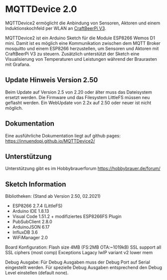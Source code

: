 # MQTTDevice 2.0

MQTTDevice2 ermöglicht die Anbindung von Sensoren, Aktoren und einem Induktionskochfeld per WLAN an [CraftBeerPi V3](https://github.com/Manuel83/craftbeerpi3).

MQTTDevice2 ist ein Arduino Sketch für die Module ESP8266 Wemos D1 mini. Damit ist es möglich eine Kommunikation zwischen dem MQTT Broker mosquitto und einem ESP8266 herzustellen, um Sensoren und Aktoren mit CraftBeerPi V3 zu steuern. Zusätzlich unterstützt der Sketch eine Visualisierung von Temperaturen und Leistungen während der Braurasten mit Grafana.

## Update Hinweis Version 2.50

Beim Update auf Version 2.5 von 2.20 oder älter muss das Dateisystem ersetzt werden.
Die Firmware und das Filesystem LittleFS müssen neu geflasht werden. Ein WebUpdate von 2.2x auf 2.50 oder neuer ist nicht möglich.

## Dokumentation

Eine ausführliche Dokumentation liegt auf github pages: <https://innuendopi.github.io/MQTTDevice2/>

## Unterstützung

Unterstützung gibt es im Hobbybrauerforum <https://hobbybrauer.de/forum/>

## Sketch Information

Bibliotheken: (Stand ab Version 2.50, 02.2021)

- ESP8266 2.7.4 (LittleFS)
- Arduino IDE 1.8.13
- Visual Code 1.51.2 + modifiziertes ESP8266FS Plugin
- PubSubClient 2.8.0
- ArduinoJSON 6.17
- InfluxDB 3.6
- WiFiManager 2.0

Board Konfiguration:
Flash size 4MB (FS:2MB OTA:~1019kB)
SSL support all SSL ciphers (most comp)
Exceptions Lagacy
IwIP variant v2 lower mem

Debug Ausgabe:
Für Debug Ausgaben muss der Debug Port auf Serial eingestellt werden. Für spezielle Debug Ausgaben entsprechend den Debug Level einstellen (default none).
